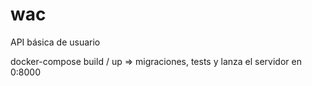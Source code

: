 # wac
API básica de usuario

docker-compose build / up => migraciones, tests y lanza el servidor en 0:8000
